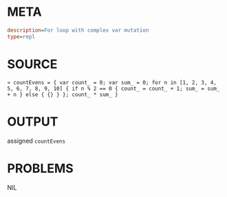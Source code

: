 # META
~~~ini
description=For loop with complex var mutation
type=repl
~~~
# SOURCE
~~~roc
» countEvens = { var count_ = 0; var sum_ = 0; for n in [1, 2, 3, 4, 5, 6, 7, 8, 9, 10] { if n % 2 == 0 { count_ = count_ + 1; sum_ = sum_ + n } else { {} } }; count_ * sum_ }
~~~
# OUTPUT
assigned `countEvens`
# PROBLEMS
NIL
